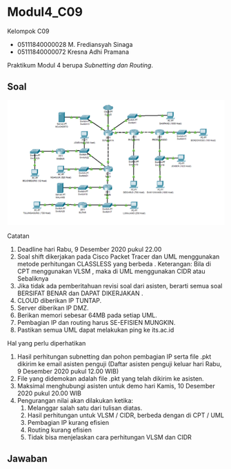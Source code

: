 # Modul4_C09
Kelompok C09
- 05111840000028  M. Frediansyah Sinaga
- 05111840000072  Kresna Adhi Pramana

Praktikum Modul 4 berupa *Subnetting dan Routing*.


## Soal
![Soal](img/soal.png)

Catatan
1. Deadline hari Rabu, 9 Desember 2020 pukul 22.00
2. Soal shift dikerjakan pada Cisco Packet Tracer dan UML menggunakan metode
    perhitungan CLASSLESS yang berbeda .
    Keterangan: Bila di CPT menggunakan VLSM , maka di UML menggunakan CIDR
    atau Sebaliknya
3. Jika tidak ada pemberitahuan revisi soal dari asisten, berarti semua soal BERSIFAT BENAR
    dan DAPAT DIKERJAKAN .
4. CLOUD diberikan IP TUNTAP.
5. Server diberikan IP DMZ.
6. Berikan memori sebesar 64MB pada setiap UML.
7. Pembagian IP dan routing harus SE-EFISIEN MUNGKIN.
8. Pastikan semua UML dapat melakukan ping ke its.ac.id

Hal yang perlu diperhatikan
1. Hasil perhitungan subnetting dan pohon pembagian IP serta file .pkt dikirim ke email
    asisten penguji (Daftar asisten penguji keluar hari Rabu, 9 Desember 2020 pukul 12.00
    WIB)
2. File yang didemokan adalah file .pkt yang telah dikirim ke asisten.
3. Maksimal menghubungi asisten untuk demo hari Kamis, 10 Desember 2020 pukul
    20.00 WIB
4. Pengurangan nilai akan dilakukan ketika:
    1. Melanggar salah satu dari tulisan diatas.
    2. Hasil perhitungan untuk VLSM / CIDR, berbeda dengan di CPT / UML
    3. Pembagian IP kurang efisien
    4. Routing kurang efisien
    5. Tidak bisa menjelaskan cara perhitungan VLSM dan CIDR
    
    
## Jawaban
